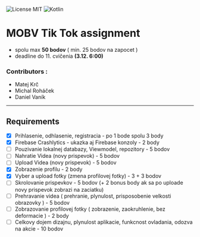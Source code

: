 ![License MIT](https://img.shields.io/badge/License-MIT-green)
![Kotlin](https://img.shields.io/badge/Kotlin-1.4.10-blue)
# MOBV Tik Tok assignment
- spolu max **50 bodov** ( min. 25 bodov na zapocet )
- deadline do 11. cvičenia **(3.12. 6:00)**

### Contributors :
- Matej Krč
- Michal Roháček
- Daniel Vaník

---

## Requirements
- [x] Prihlasenie, odhlasenie, registracia - po 1 bode spolu 3 body
- [x] Firebase Crashlytics - ukazka aj Firebase konzoly - 2 body
- [ ] Pouzivanie lokalnej databazy, Viewmodel, repozitory - 5 bodov
- [ ] Nahratie Videa (novy prispevok) - 5 bodov
- [ ] Upload Videa (novy prispevok) - 5 bodov
- [x] Zobrazenie profilu - 2 body
- [x] Vyber a upload fotky (zmena profilovej fotky) - 3 + 3 bodov
- [ ] Skrolovanie prispevkov - 5 bodov (+ 2 bonus body ak sa po uploade novy prispevok zobrazi na zaciatku)
- [ ] Prehravanie videa ( prehranie, plynulost, prisposobenie velkosti obrazovky ) - 5 bodov
- [ ] Zobrazovanie profilovej fotky ( zobrazenie, zaokruhlenie, bez deformacie ) - 2 body
- [ ] Celkovy dojem dizajnu, plynulost aplikacie, funkcnost ovladania, odozva na akcie - 10 bodov